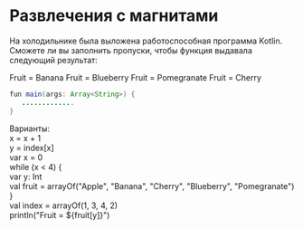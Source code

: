 # Развлечения с магнитами

На холодильнике была выложена работоспособная программа Kotlin. Сможете ли вы заполнить пропуски, чтобы функция выдавала следующий результат:

Fruit = Banana
Fruit = Blueberry
Fruit = Pomegranate
Fruit = Cherry

```java  
fun main(args: Array<String>) {
   .............
}
``` 

Варианты:  
x = x + 1   
y = index[x]   
var x = 0   
while (x < 4) {   
var y: Int   
val fruit = arrayOf("Apple", "Banana", "Cherry", "Blueberry", "Pomegranate")   
}   
val index = arrayOf(1, 3, 4, 2)   
println("Fruit = ${fruit[y]}")   